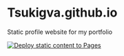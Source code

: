 # Tsukigva.github.io
Static profile website for my portfolio

[![Deploy static content to Pages](https://github.com/TsukiGva2/TsukiGva2.github.io/actions/workflows/static.yml/badge.svg)](https://github.com/TsukiGva2/TsukiGva2.github.io/actions/workflows/static.yml)
